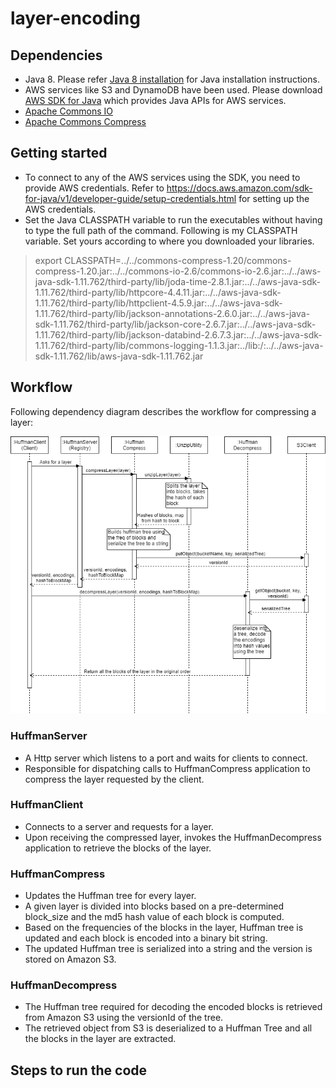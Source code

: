 # layer-encoding

## Dependencies
* Java 8. Please refer [Java 8 installation](https://www.javahelps.com/2015/03/install-oracle-jdk-in-ubuntu.html "Java 8 installation") for Java installation instructions.
* AWS services like S3 and DynamoDB have been used. Please download [AWS SDK for Java](https://sdk-for-java.amazonwebservices.com/latest/aws-java-sdk.zip "AWS SDK for Java") which provides Java APIs for AWS services.
* [Apache Commons IO](http://www.trieuvan.com/apache//commons/io/binaries/commons-io-2.6-bin.zip "Apache Commons IO")
* [Apache Commons Compress](http://mirror.cc.columbia.edu/pub/software/apache//commons/compress/binaries/commons-compress-1.20-bin.zip "Apache Commons Compress")

## Getting started
* To connect to any of the AWS services using the SDK, you need to provide AWS credentials. Refer to https://docs.aws.amazon.com/sdk-for-java/v1/developer-guide/setup-credentials.html for setting up the AWS credentials.
* Set the Java CLASSPATH variable to run the executables without having to type the full path of the command. Following is my CLASSPATH variable. Set yours according to where you downloaded your libraries.
> export CLASSPATH=../../commons-compress-1.20/commons-compress-1.20.jar:../../commons-io-2.6/commons-io-2.6.jar:../../aws-java-sdk-1.11.762/third-party/lib/joda-time-2.8.1.jar:../../aws-java-sdk-1.11.762/third-party/lib/httpcore-4.4.11.jar:../../aws-java-sdk-1.11.762/third-party/lib/httpclient-4.5.9.jar:../../aws-java-sdk-1.11.762/third-party/lib/jackson-annotations-2.6.0.jar:../../aws-java-sdk-1.11.762/third-party/lib/jackson-core-2.6.7.jar:../../aws-java-sdk-1.11.762/third-party/lib/jackson-databind-2.6.7.3.jar:../../aws-java-sdk-1.11.762/third-party/lib/commons-logging-1.1.3.jar:../lib:/:../../aws-java-sdk-1.11.762/lib/aws-java-sdk-1.11.762.jar
## Workflow
Following dependency diagram describes the workflow for compressing a layer:

![alt text](https://github.com/AkhilaMangipudi/layer-encoding/blob/master/serverless_uml.png?raw=true)

### HuffmanServer ###
* A Http server which listens to a port and waits for clients to connect.
* Responsible for dispatching calls to HuffmanCompress application to compress the layer requested by the client.

### HuffmanClient ###
* Connects to a server and requests for a layer.
* Upon receiving the compressed layer, invokes the HuffmanDecompress application to retrieve the blocks of the layer.

### HuffmanCompress ###
* Updates the Huffman tree for every layer.
* A given layer is divided into blocks based on a pre-determined block_size and the md5 hash value of each block is computed.
* Based on the frequencies of the blocks in the layer, Huffman tree is updated and each block is encoded into a binary bit string.
* The updated Huffman tree is serialized into a string and the version is stored on Amazon S3.

### HuffmanDecompress ###
* The Huffman tree required for decoding the encoded blocks is retrieved from Amazon S3 using the versionId of the tree.
* The retrieved object from S3 is deserialized to a Huffman Tree and all the blocks in the layer are extracted.



## Steps to run the code

